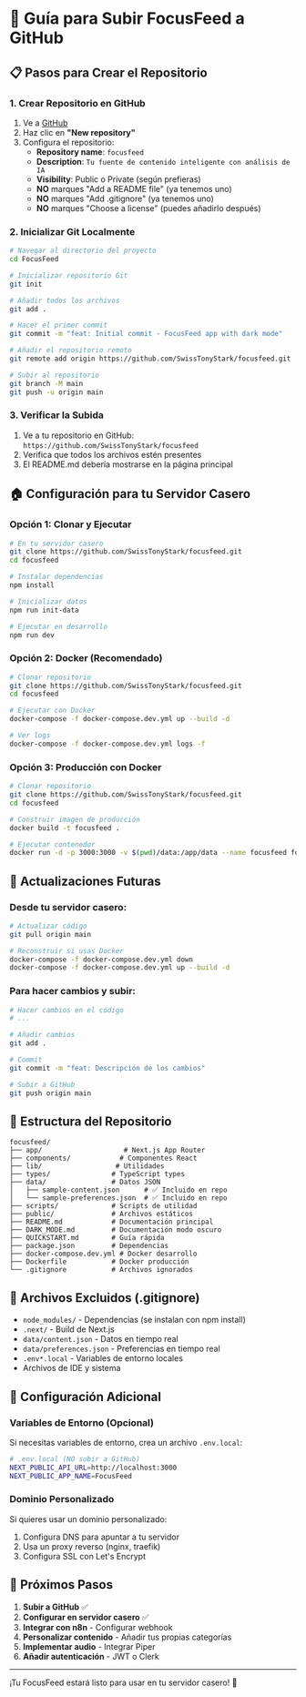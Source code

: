 # 🚀 Guía para Subir FocusFeed a GitHub

## 📋 Pasos para Crear el Repositorio

### 1. Crear Repositorio en GitHub

1. Ve a [GitHub](https://github.com)
2. Haz clic en **"New repository"**
3. Configura el repositorio:
   - **Repository name**: `focusfeed`
   - **Description**: `Tu fuente de contenido inteligente con análisis de IA`
   - **Visibility**: Public o Private (según prefieras)
   - **NO** marques "Add a README file" (ya tenemos uno)
   - **NO** marques "Add .gitignore" (ya tenemos uno)
   - **NO** marques "Choose a license" (puedes añadirlo después)

### 2. Inicializar Git Localmente

```bash
# Navegar al directorio del proyecto
cd FocusFeed

# Inicializar repositorio Git
git init

# Añadir todos los archivos
git add .

# Hacer el primer commit
git commit -m "feat: Initial commit - FocusFeed app with dark mode"

# Añadir el repositorio remoto
git remote add origin https://github.com/SwissTonyStark/focusfeed.git

# Subir al repositorio
git branch -M main
git push -u origin main
```

### 3. Verificar la Subida

1. Ve a tu repositorio en GitHub: `https://github.com/SwissTonyStark/focusfeed`
2. Verifica que todos los archivos estén presentes
3. El README.md debería mostrarse en la página principal

## 🏠 Configuración para tu Servidor Casero

### Opción 1: Clonar y Ejecutar

```bash
# En tu servidor casero
git clone https://github.com/SwissTonyStark/focusfeed.git
cd focusfeed

# Instalar dependencias
npm install

# Inicializar datos
npm run init-data

# Ejecutar en desarrollo
npm run dev
```

### Opción 2: Docker (Recomendado)

```bash
# Clonar repositorio
git clone https://github.com/SwissTonyStark/focusfeed.git
cd focusfeed

# Ejecutar con Docker
docker-compose -f docker-compose.dev.yml up --build -d

# Ver logs
docker-compose -f docker-compose.dev.yml logs -f
```

### Opción 3: Producción con Docker

```bash
# Clonar repositorio
git clone https://github.com/SwissTonyStark/focusfeed.git
cd focusfeed

# Construir imagen de producción
docker build -t focusfeed .

# Ejecutar contenedor
docker run -d -p 3000:3000 -v $(pwd)/data:/app/data --name focusfeed focusfeed
```

## 🔄 Actualizaciones Futuras

### Desde tu servidor casero:

```bash
# Actualizar código
git pull origin main

# Reconstruir si usas Docker
docker-compose -f docker-compose.dev.yml down
docker-compose -f docker-compose.dev.yml up --build -d
```

### Para hacer cambios y subir:

```bash
# Hacer cambios en el código
# ...

# Añadir cambios
git add .

# Commit
git commit -m "feat: Descripción de los cambios"

# Subir a GitHub
git push origin main
```

## 📁 Estructura del Repositorio

```
focusfeed/
├── app/                    # Next.js App Router
├── components/            # Componentes React
├── lib/                  # Utilidades
├── types/               # TypeScript types
├── data/                # Datos JSON
│   ├── sample-content.json      # ✅ Incluido en repo
│   └── sample-preferences.json  # ✅ Incluido en repo
├── scripts/             # Scripts de utilidad
├── public/              # Archivos estáticos
├── README.md            # Documentación principal
├── DARK_MODE.md         # Documentación modo oscuro
├── QUICKSTART.md        # Guía rápida
├── package.json         # Dependencias
├── docker-compose.dev.yml # Docker desarrollo
├── Dockerfile           # Docker producción
└── .gitignore           # Archivos ignorados
```

## 🚨 Archivos Excluidos (.gitignore)

- `node_modules/` - Dependencias (se instalan con npm install)
- `.next/` - Build de Next.js
- `data/content.json` - Datos en tiempo real
- `data/preferences.json` - Preferencias en tiempo real
- `.env*.local` - Variables de entorno locales
- Archivos de IDE y sistema

## 🔧 Configuración Adicional

### Variables de Entorno (Opcional)

Si necesitas variables de entorno, crea un archivo `.env.local`:

```bash
# .env.local (NO subir a GitHub)
NEXT_PUBLIC_API_URL=http://localhost:3000
NEXT_PUBLIC_APP_NAME=FocusFeed
```

### Dominio Personalizado

Si quieres usar un dominio personalizado:

1. Configura DNS para apuntar a tu servidor
2. Usa un proxy reverso (nginx, traefik)
3. Configura SSL con Let's Encrypt

## 🎯 Próximos Pasos

1. **Subir a GitHub** ✅
2. **Configurar en servidor casero** ✅
3. **Integrar con n8n** - Configurar webhook
4. **Personalizar contenido** - Añadir tus propias categorías
5. **Implementar audio** - Integrar Piper
6. **Añadir autenticación** - JWT o Clerk

---

¡Tu FocusFeed estará listo para usar en tu servidor casero! 🚀 